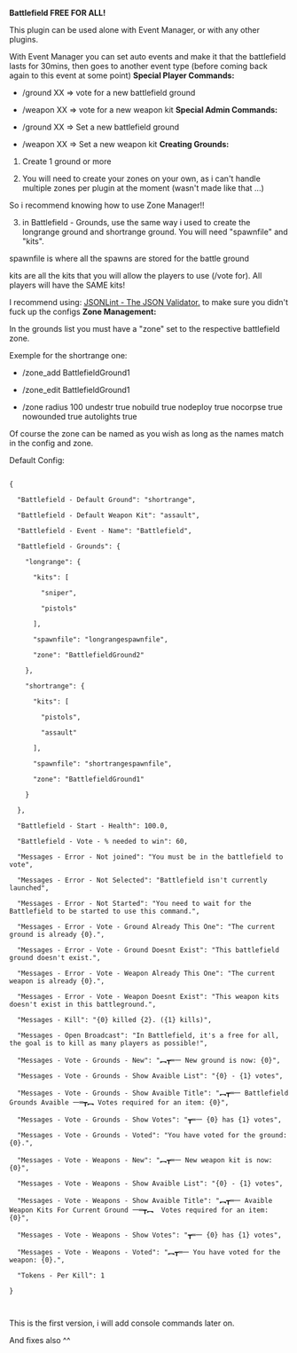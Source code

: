 **Battlefield FREE FOR ALL!**

This plugin can be used alone with Event Manager, or with any other plugins.

With Event Manager you can set auto events and make it that the battlefield lasts for 30mins, then goes to another event type (before coming back again to this event at some point)
**Special Player Commands:**

- /ground XX => vote for a new battlefield ground

- /weapon XX => vote for a new weapon kit
**Special Admin Commands:**

- /ground XX => Set a new battlefield ground

- /weapon XX => Set a new weapon kit
**Creating Grounds:**

1) Create 1 ground or more

2) You will need to create your zones on your own, as i can't handle multiple zones per plugin at the moment (wasn't made like that ...)

So i recommend knowing how to use Zone Manager!!

3) in Battlefield - Grounds, use the same way i used to create the longrange ground and shortrange ground. You will need "spawnfile" and "kits".

spawnfile is where all the spawns are stored for the battle ground

kits are all the kits that you will allow the players to use (/vote for). All players will have the SAME kits!

I recommend using: [JSONLint - The JSON Validator.](http://jsonlint.com/) to make sure you didn't fuck up the configs
**Zone Management:**

In the grounds list you must have a "zone" set to the respective battlefield zone.

Exemple for the shortrange one:

- /zone_add  BattlefieldGround1

- /zone_edit BattlefieldGround1

- /zone radius 100 undestr true nobuild true nodeploy true nocorpse true nowounded true autolights true

Of course the zone can be named as you wish as long as the names match in the config and zone.

Default Config:

````

{

  "Battlefield - Default Ground": "shortrange",

  "Battlefield - Default Weapon Kit": "assault",

  "Battlefield - Event - Name": "Battlefield",

  "Battlefield - Grounds": {

    "longrange": {

      "kits": [

        "sniper",

        "pistols"

      ],

      "spawnfile": "longrangespawnfile",

      "zone": "BattlefieldGround2"

    },

    "shortrange": {

      "kits": [

        "pistols",

        "assault"

      ],

      "spawnfile": "shortrangespawnfile",

      "zone": "BattlefieldGround1"

    }

  },

  "Battlefield - Start - Health": 100.0,

  "Battlefield - Vote - % needed to win": 60,

  "Messages - Error - Not joined": "You must be in the battlefield to vote",

  "Messages - Error - Not Selected": "Battlefield isn't currently launched",

  "Messages - Error - Not Started": "You need to wait for the Battlefield to be started to use this command.",

  "Messages - Error - Vote - Ground Already This One": "The current ground is already {0}.",

  "Messages - Error - Vote - Ground Doesnt Exist": "This battlefield ground doesn't exist.",

  "Messages - Error - Vote - Weapon Already This One": "The current weapon is already {0}.",

  "Messages - Error - Vote - Weapon Doesnt Exist": "This weapon kits doesn't exist in this battleground.",

  "Messages - Kill": "{0} killed {2}. ({1} kills)",

  "Messages - Open Broadcast": "In Battlefield, it's a free for all, the goal is to kill as many players as possible!",

  "Messages - Vote - Grounds - New": "︻┳═一 New ground is now: {0}",

  "Messages - Vote - Grounds - Show Avaible List": "{0} - {1} votes",

  "Messages - Vote - Grounds - Show Avaible Title": "︻┳═一 Battlefield Grounds Avaible 一═┳︻ Votes required for an item: {0}",

  "Messages - Vote - Grounds - Show Votes": "┳═一 {0} has {1} votes",

  "Messages - Vote - Grounds - Voted": "You have voted for the ground: {0}.",

  "Messages - Vote - Weapons - New": "︻┳═一 New weapon kit is now: {0}",

  "Messages - Vote - Weapons - Show Avaible List": "{0} - {1} votes",

  "Messages - Vote - Weapons - Show Avaible Title": "︻┳═一 Avaible Weapon Kits For Current Ground 一═┳︻  Votes required for an item: {0}",

  "Messages - Vote - Weapons - Show Votes": "┳═一 {0} has {1} votes",

  "Messages - Vote - Weapons - Voted": "︻┳═一 You have voted for the weapon: {0}.",

  "Tokens - Per Kill": 1

}

 
````

This is the first version, i will add console commands later on.

And fixes also ^^